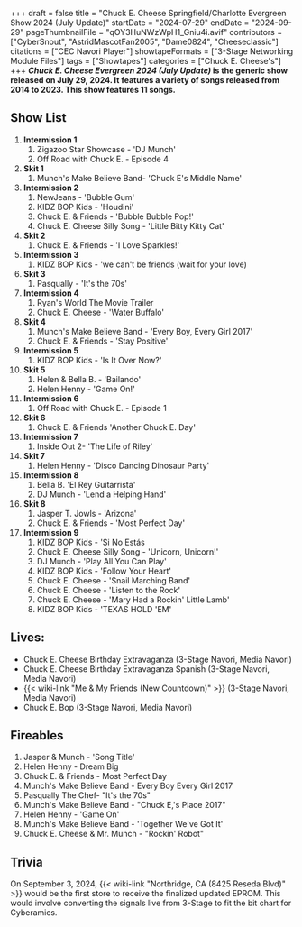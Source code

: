 +++
draft = false
title = "Chuck E. Cheese Springfield/Charlotte Evergreen Show 2024 (July Update)"
startDate = "2024-07-29"
endDate = "2024-09-29"
pageThumbnailFile = "qOY3HuNWzWpH1_Gniu4i.avif"
contributors = ["CyberSnout", "AstridMascotFan2005", "Dame0824", "Cheeseclassic"]
citations = ["CEC Navori Player"]
showtapeFormats = ["3-Stage Networking Module Files"]
tags = ["Showtapes"]
categories = ["Chuck E. Cheese's"]
+++
***Chuck E. Cheese Evergreen 2024 (July Update)* is the generic show released on July 29, 2024. It features a variety of songs released from 2014 to 2023. This show features 11 songs.**

## Show List

1.  **Intermission 1**
    1.  Zigazoo Star Showcase - 'DJ Munch'
    2.  Off Road with Chuck E. - Episode 4
2.  **Skit 1**
    1.  Munch's Make Believe Band- 'Chuck E's Middle Name'
3.  **Intermission 2**
    1.  NewJeans - 'Bubble Gum'
    2.  KIDZ BOP Kids - 'Houdini'
    3.  Chuck E. & Friends - 'Bubble Bubble Pop!'
    4.  Chuck E. Cheese Silly Song - 'Little Bitty Kitty Cat'
4.  **Skit 2**
    1.  Chuck E. & Friends - 'I Love Sparkles!'
5.  **Intermission 3**
    1.  KIDZ BOP Kids - 'we can't be friends (wait for your love)
6.  **Skit 3**
    1.  Pasqually - 'It's the 70s'
7.  **Intermission 4**
    1.  Ryan's World The Movie Trailer
    2.  Chuck E. Cheese - 'Water Buffalo'
8.  **Skit 4**
    1.  Munch's Make Believe Band - 'Every Boy, Every Girl 2017'
    2.  Chuck E. & Friends - 'Stay Positive'
9.  **Intermission 5**
    1.  KIDZ BOP Kids - 'Is It Over Now?'
10. **Skit 5**
    1.  Helen & Bella B. - 'Bailando'
    2.  Helen Henny - 'Game On!'
11. **Intermission 6**
    1.  Off Road with Chuck E. - Episode 1
12. **Skit 6**
    1.  Chuck E. & Friends 'Another Chuck E. Day'
13. **Intermission 7**
    1.  Inside Out 2- 'The Life of Riley'
14. **Skit 7**
    1.  Helen Henny - 'Disco Dancing Dinosaur Party'
15. **Intermission 8**
    1.  Bella B. 'El Rey Guitarrista'
    2.  DJ Munch - 'Lend a Helping Hand'
16. **Skit 8**
    1.  Jasper T. Jowls - 'Arizona'
    2.  Chuck E. & Friends - 'Most Perfect Day'
17. **Intermission 9**
    1.  KIDZ BOP Kids - 'Si No Estás
    2.  Chuck E. Cheese Silly Song - 'Unicorn, Unicorn!'
    3.  DJ Munch - 'Play All You Can Play'
    4.  KIDZ BOP Kids - 'Follow Your Heart'
    5.  Chuck E. Cheese - 'Snail Marching Band'
    6.  Chuck E. Cheese - 'Listen to the Rock'
    7.  Chuck E. Cheese - 'Mary Had a Rockin' Little Lamb'
    8.  KIDZ BOP Kids - 'TEXAS HOLD 'EM'

## Lives:

- Chuck E. Cheese Birthday Extravaganza (3-Stage Navori, Media Navori)
- Chuck E. Cheese Birthday Extravaganza Spanish (3-Stage Navori, Media Navori)
- {{< wiki-link "Me & My Friends (New Countdown)" >}} (3-Stage Navori, Media Navori)
- Chuck E. Bop (3-Stage Navori, Media Navori)

## Fireables

1.  Jasper & Munch - 'Song Title'
2.  Helen Henny - Dream Big
3.  Chuck E. & Friends - Most Perfect Day
4.  Munch's Make Believe Band - Every Boy Every Girl 2017
5.  Pasqually The Chef- "It's the 70s"
6.  Munch's Make Believe Band - "Chuck E,'s Place 2017"
7.  Helen Henny - 'Game On'
8.  Munch's Make Believe Band - 'Together We've Got It'
9.  Chuck E. Cheese & Mr. Munch - "Rockin' Robot"

## Trivia

On September 3, 2024, {{< wiki-link "Northridge, CA (8425 Reseda Blvd)" >}} would be the first store to receive the finalized updated EPROM. This would involve converting the signals live from 3-Stage to fit the bit chart for Cyberamics.
